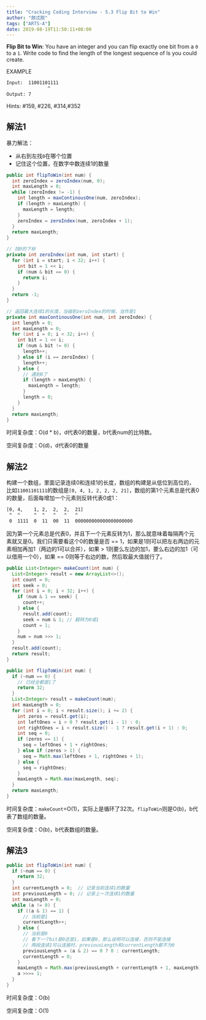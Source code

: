 ```yaml
---
title: "Cracking Coding Interview - 5.3 Flip Bit to Win"
author: "颇忒脱"
tags: ["ARTS-A"]
date: 2019-08-19T11:50:11+08:00
---
```


<!--more-->

**Flip Bit to Win**: You have an integer and you can flip exactly one bit from a `0` to a `1`. Write code to find the length of the longest sequence of ls you could create.

EXAMPLE

```txt
Input:  11001101111
               ^
Output: 7
```


Hints: #159, #226, #314,#352

## 解法1

暴力解法：

* 从右到左找`0`在哪个位置
* 记住这个位置，在数字中数连续1的数量

```java
public int flipToWin(int num) {
  int zeroIndex = zeroIndex(num, 0);
  int maxLength = 0;
  while (zeroIndex != -1) {
    int length = maxContinousOne(num, zeroIndex);
    if (length > maxLength) {
      maxLength = length;
    }
    zeroIndex = zeroIndex(num, zeroIndex + 1);
  }
  return maxLength;
}

// 找0的下标
private int zeroIndex(int num, int start) {
  for (int i = start; i < 32; i++) {
    int bit = 1 << i;
    if (num & bit == 0) {
      return i;
    }
  }
  return -1;
}

// 返回最大连续1的长度，当碰到zeroIndex的时候，当作是1
private int maxContinousOne(int num, int zeroIndex) {
  int length = 0;
  int maxLength = 0;
  for (int i = 0; i < 32; i++) {
    int bit = 1 << i;
    if (num & bit != 0) {
      length++;
    } else if (i == zeroIndex) {
      length++;
    } else {
      // 遇到0了
      if (length > maxLength) {
        maxLength = length;
      }
      length = 0;
    }
  }
  return maxLength;
}
```

时间复杂度：O(d * b)，d代表0的数量，b代表num的比特数。

空间复杂度：O(d)，d代表0的数量

## 解法2

构建一个数组，里面记录连续0和连续1的长度，数组的构建是从低位到高位的，比如`11001101111`的数组是`[0, 4, 1, 2, 2, 2, 21]`，数组的第1个元素总是代表0的数量，后面每增加一个元素则反转代表0或1：

```txt
[0, 4,    1, 2,  2,  2,  21]
 ^  ^     ^  ^   ^   ^   ^
 0  1111  0  11  00  11  000000000000000000000
```

因为第一个元素总是代表0，并且下一个元素反转为1，那么就意味着每隔两个元素就又是0。我们只需要看这个0的数量是否 == 1，如果是1则可以把左右两边的元素相加再加1（两边的1可以合并），如果 > 1则要么左边的加1，要么右边的加1（可以借用一个0），如果 == 0则等于右边的数，然后取最大值就行了。

```java
public List<Integer> makeCount(int num) {
  List<Integer> result = new ArrayList<>();
  int count = 0;
  int seek = 0;
  for (int i = 0; i < 32; i++) {
    if (num & 1 == seek) {
      count++;
    } else {
      result.add(count);
      seek = num & 1; // 翻转为0或1
      count = 1;
    }
    num = num >>> 1;
  }
  result.add(count);
  return result;
}

public int flipToWin(int num) {
  if (~num == 0) {
    // 已经全都是1了
    return 32;
  }
  List<Integer> result = makeCount(num);
  int maxLength = 0;
  for (int i = 0; i < result.size(); i += 2) {
    int zeros = result.get(i);
    int leftOnes = i > 0 ? result.get(i - 1) : 0;
    int rightOnes = i < result.size() - 1 ? result.get(i + 1) : 0;
    int seq = 0;
    if (zeros == 1) {
      seq = leftOnes + 1 + rightOnes;
    } else if (zeros > 1) {
      seq = Math.max(leftOnes + 1, rightOnes + 1);
    } else {
      seq = rightOnes;
    }
    maxLength = Math.max(maxLength, seq);
  }
  return maxLength;
}
```

时间复杂度：`makeCount`=O(1)，实际上是循环了32次。`flipToWin`则是O(b)，b代表了数组的数量。

空间复杂度：O(b)，b代表数组的数量。

## 解法3

```java
public int flipToWin(int num) {
  if (~num == 0) {
    return 32;
  }
  int currentLength = 0;  // 记录当前连续1的数量
  int previousLength = 0; // 记录上一次连续1的数量
  int maxLength = 0;
  while (a != 0) {
    if ((a & 1) == 1) {
      // 当前是1
      currentLength++;
    } else {
      // 当前是0
      // 看下一个bit是0还是1，如果是0，那么说明可以连接，否则不能连接
      // 两段连续1可以连接时，previousLength和currentLength都不为0
      previousLength = (a & 2) == 0 ? 0 : currentLength;
      currentLength = 0;
    }
    maxLength = Math.max(previousLength + currentLength + 1, maxLength);
    a >>>= 1;
  }
}
```

时间复杂度：O(b)

空间复杂度：O(1)